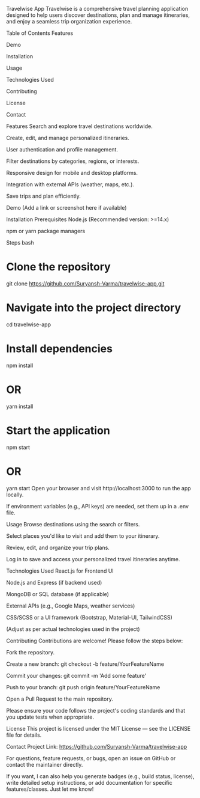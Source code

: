 Travelwise App
Travelwise is a comprehensive travel planning application designed to help users discover destinations, plan and manage itineraries, and enjoy a seamless trip organization experience.

Table of Contents
Features

Demo

Installation

Usage

Technologies Used

Contributing

License

Contact

Features
Search and explore travel destinations worldwide.

Create, edit, and manage personalized itineraries.

User authentication and profile management.

Filter destinations by categories, regions, or interests.

Responsive design for mobile and desktop platforms.

Integration with external APIs (weather, maps, etc.).

Save trips and plan efficiently.

Demo
(Add a link or screenshot here if available)

Installation
Prerequisites
Node.js (Recommended version: >=14.x)

npm or yarn package managers

Steps
bash
# Clone the repository
git clone https://github.com/Suryansh-Varma/travelwise-app.git

# Navigate into the project directory
cd travelwise-app

# Install dependencies
npm install
# OR
yarn install

# Start the application
npm start
# OR
yarn start
Open your browser and visit http://localhost:3000 to run the app locally.

If environment variables (e.g., API keys) are needed, set them up in a .env file.

Usage
Browse destinations using the search or filters.

Select places you'd like to visit and add them to your itinerary.

Review, edit, and organize your trip plans.

Log in to save and access your personalized travel itineraries anytime.

Technologies Used
React.js for Frontend UI

Node.js and Express (if backend used)

MongoDB or SQL database (if applicable)

External APIs (e.g., Google Maps, weather services)

CSS/SCSS or a UI framework (Bootstrap, Material-UI, TailwindCSS)

(Adjust as per actual technologies used in the project)

Contributing
Contributions are welcome! Please follow the steps below:

Fork the repository.

Create a new branch: git checkout -b feature/YourFeatureName

Commit your changes: git commit -m 'Add some feature'

Push to your branch: git push origin feature/YourFeatureName

Open a Pull Request to the main repository.

Please ensure your code follows the project's coding standards and that you update tests when appropriate.

License
This project is licensed under the MIT License — see the LICENSE file for details.

Contact
Project Link: https://github.com/Suryansh-Varma/travelwise-app

For questions, feature requests, or bugs, open an issue on GitHub or contact the maintainer directly.

If you want, I can also help you generate badges (e.g., build status, license), write detailed setup instructions, or add documentation for specific features/classes. Just let me know!
